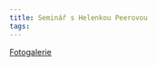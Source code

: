 ```yaml
---
title: Seminář s Helenkou Peerovou
tags:
---
```


[Fotogalerie](https://photos.app.goo.gl/qfXr5x2TL15G0DQk2)